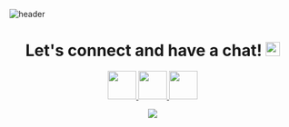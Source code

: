 ![header](https://capsule-render.vercel.app/api?type=waving&color=gradient&height=300&section=header&text=Hi%20there!&fontSize=90)

<h1 align="center">
  Let's connect and have a chat!
  <img src="https://cdn3.iconfinder.com/data/icons/linecons-free-vector-icons-pack/32/bubble-512.png" height="25" width="25">
</h1>

<p align="center">
<a href="https://www.instagram.com/nikitakolychev/">
  <img src="https://user-images.githubusercontent.com/46517096/166974368-9798f39f-1f46-499c-b14e-81f0a3f83a06.png" height="50"/>
</a>
<a href="https://twitter.com/NikitaKolychev">
  <img src="https://cdn2.iconfinder.com/data/icons/social-media-2285/512/1_Twitter3_colored_svg-512.png" height="50"/>
</a>
<a href="https://www.facebook.com/nikita.kolychev.5/">
  <img src="https://cdn1.iconfinder.com/data/icons/social-media-2285/512/Colored_Facebook3_svg-512.png" height="50"/>
</a>
</p>

<p align="center">
  <img src="https://giphy.com/gifs/matrix-BW51OCstarPBm/fullscreen"/>
</p>



<!-- ### Hi there 👋

# Let's connect and have a chat!![chat icon](https://cdn3.iconfinder.com/data/icons/linecons-free-vector-icons-pack/32/bubble-512.png)

### :fire: My Stats :
[![GitHub Streak](http://github-readme-streak-stats.herokuapp.com?user=TheSpaceMan915&theme=dark&background=000000)](https://git.io/streak-stats)<br>
[![Top Langs](https://github-readme-stats.vercel.app/api/top-langs/?username=TheSpaceMan915&layout=compact&theme=vision-friendly-dark)](https://github.com/anuraghazra/github-readme-stats)
-->

<!--
**TheSpaceMan915/TheSpaceMan915** is a ✨ _special_ ✨ repository because its `README.md` (this file) appears on your GitHub profile.

Here are some ideas to get you started:

- 🔭 I’m currently working on ...
- 🌱 I’m currently learning ...
- 👯 I’m looking to collaborate on ...
- 🤔 I’m looking for help with ...
- 💬 Ask me about ...
- 📫 How to reach me: ...
- 😄 Pronouns: ...
- ⚡ Fun fact: ...
-->
